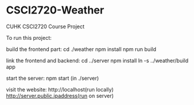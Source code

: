 # CSCI2720-Weather
CUHK CSCI2720 Course Project

To run this project:

build the frontend part:
cd ./weather
npm install
npm run build

link the frontend and backend:
cd ../server
npm install
ln -s ../weather/build app

start the server:
npm start (in ./server)

visit the website:
http://localhost(run locally)
http://server.public.ipaddress(run on server)
